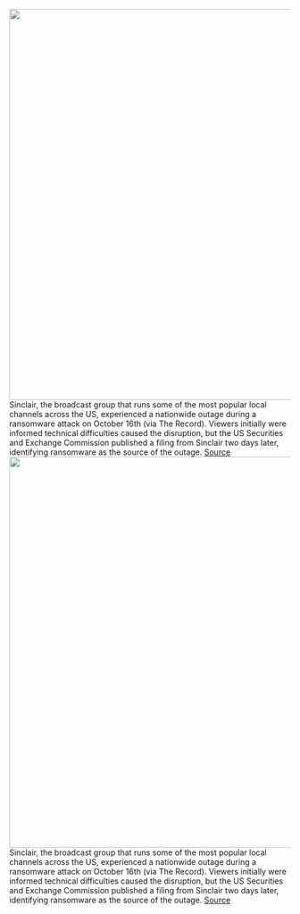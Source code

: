 <img src='https://cdn.vox-cdn.com/thumbor/MXZ0YnZifhUDePZ_rfmN8yjz7Ak=/0x0:3848x2592/1200x800/filters:focal(1617x989:2231x1603)/cdn.vox-cdn.com/uploads/chorus_image/image/70017025/1234599696.0.jpg' width='700px' /><br/>
Sinclair, the broadcast group that runs some of the most popular local channels across the US, experienced a nationwide outage during a ransomware attack on October 16th (via The Record). Viewers initially were informed technical difficulties caused the disruption, but the US Securities and Exchange Commission published a filing from Sinclair two days later, identifying ransomware as the source of the outage.
<a href='https://www.theverge.com/2021/10/19/22734746/ransomware-sinclair-broadcast-group-tv-stations-outage'> Source <a/><img src='https://cdn.vox-cdn.com/thumbor/MXZ0YnZifhUDePZ_rfmN8yjz7Ak=/0x0:3848x2592/1200x800/filters:focal(1617x989:2231x1603)/cdn.vox-cdn.com/uploads/chorus_image/image/70017025/1234599696.0.jpg' width='700px' /><br/>
Sinclair, the broadcast group that runs some of the most popular local channels across the US, experienced a nationwide outage during a ransomware attack on October 16th (via The Record). Viewers initially were informed technical difficulties caused the disruption, but the US Securities and Exchange Commission published a filing from Sinclair two days later, identifying ransomware as the source of the outage.
<a href='https://www.theverge.com/2021/10/19/22734746/ransomware-sinclair-broadcast-group-tv-stations-outage'> Source <a/>
